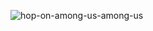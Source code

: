 ![hop-on-among-us-among-us](https://github.com/user-attachments/assets/a8222d87-5ff2-4c20-9861-6ffafef3830e)
